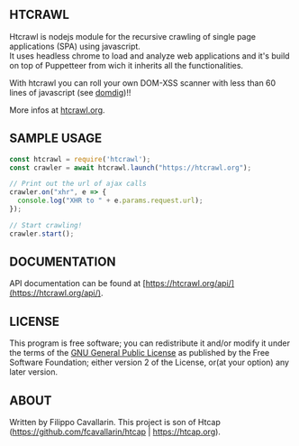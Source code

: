 ## HTCRAWL

Htcrawl is nodejs module for the recursive crawling of single page applications (SPA) using javascript.  
It uses headless chrome to load and analyze web applications and it's build on top of Puppetteer from wich it inherits all the functionalities.

With htcrawl you can roll your own DOM-XSS scanner with less than 60 lines of javascript (see [domdig](https://github.com/fcavallarin/domdig))!!

More infos at [htcrawl.org](http://htcrawl.org).


## SAMPLE USAGE

```javascript
const htcrawl = require('htcrawl');
const crawler = await htcrawl.launch("https://htcrawl.org");

// Print out the url of ajax calls
crawler.on("xhr", e => {
  console.log("XHR to " + e.params.request.url);
});

// Start crawling!
crawler.start();

```


## DOCUMENTATION

API documentation can be found at [https://htcrawl.org/api/](https://htcrawl.org/api/).


## LICENSE

This program is free software; you can redistribute it and/or modify it under the terms of the [GNU General Public License](https://www.gnu.org/licenses/gpl-2.0.html) as published by the Free Software Foundation; either version 2 of the License, or(at your option) any later version.


## ABOUT

Written by Filippo Cavallarin. This project is son of Htcap (https://github.com/fcavallarin/htcap | https://htcap.org).
